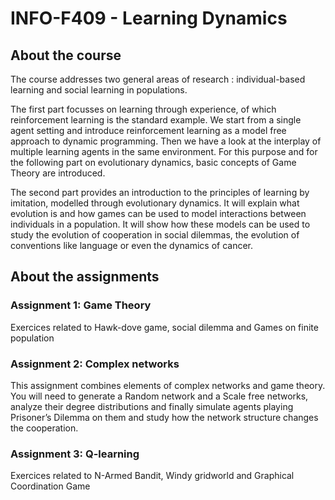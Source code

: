 # INFO-F409 - Learning Dynamics

## About the course 
The course addresses two general areas of research : individual-based learning and social learning in populations.

The first part focusses on learning through experience, of which reinforcement learning is the standard example. We start from a single agent setting and introduce reinforcement learning as a model free approach to dynamic programming. Then we have a look at the interplay of multiple learning agents in the same environment. For this purpose and for the following part on evolutionary dynamics, basic concepts of Game Theory are introduced.

The second part provides an introduction to the principles of learning by imitation, modelled through evolutionary dynamics. It will explain what evolution is and how games can be used to model interactions between individuals in a population. It will show how these models can be used to study the evolution of cooperation in social dilemmas, the evolution of conventions like language or even the dynamics of cancer.

## About the assignments 

### Assignment 1: Game Theory 
Exercices related to Hawk-dove game, social dilemma and Games on finite population 

### Assignment 2: Complex networks
This assignment combines elements of complex networks and game theory. You will need to generate a Random network and a Scale free networks, analyze their degree distributions and finally simulate agents playing Prisoner’s Dilemma on them and study how the network structure changes the cooperation.

### Assignment 3: Q-learning
Exercices related to N-Armed Bandit, Windy gridworld and Graphical Coordination Game 
